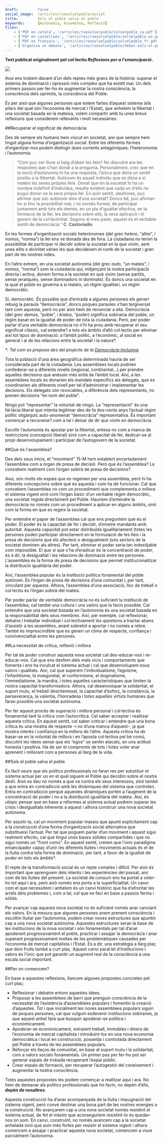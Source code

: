 ```yaml
---
draft:         false
social_image:  /articles/rxesolselpoble/social
title:         Sols el poble salva al poble
keywords:      [Autonomia, Assemblea, Reflexió]
files:
    - ['PDF en català', '/articles/rxesolselpoble/solselpoble_ca.pdf']
    - ['PDF en castellano', '/articles/rxesolselpoble/solselpoble_es.pdf']
    - ['PDF en français', '/articles/rxesolselpoble/solselpoble_fr.pdf']
    - ['Organiza un debate', '/articles/rxesolselpoble/debat-sols-el-poble.zip']
---
```


**Text publicat originalment pel col·lectiu _Reflexions per a l'emancipació_.**

<img class="img-right no-top-margin" src="/assets/articles/rxesolselpoble/img-cartel.png" />

Avui ens trobem davant d’un dels reptes més grans de la història: superar el sistema de dominació i opressió més complex que ha existit mai. Un dels primers passos per fer-ho és augmentar la nostra consciència, la consciència dels oprimits, la consciència del Poble.

És per això que algunes persones que estem fartes d’aquest sistema (els pilars del qual són l’economia de mercat i l’Estat), que anhelem la llibertat i una societat basada en la mateixa, volem compartir amb tu unes breus reflexions que considerem rellevants i molt necessàries.

##Recuperar el significat de democràcia

Des de sempre els humans hem viscut en societat, així que sempre hem tingut alguna forma d’organització social. Entre les diferents formes d’organitzar-nos podem distingir dues corrents antagòniques: l’heteronomia i l’autonomia.

> “Com puc ser lliure si haig d’obeir les lleis? No discutiré ara les respostes que s’han donat a la pregunta. Personalment, crec que en la noció d’autonomia hi ha una resposta, l’única que dóna un sentit positiu a la llibertat. Autònom és aquell individu que es dóna a sí mateix les seves pròpies lleis. Donat que en la societat hi ha un nombre indefinit d’individus, resulta evident que cada un d’ells no pugui donar-se la seva pròpia llei. En quin sentit, aleshores, puc afirmar que sóc autònom dins d’una societat? Doncs bé, puc afirmar-ho si tinc la possibilitat real, i no només formal, de participar juntament amb tots els demés, en un pla d’igualtat efectiva, en la formació de la llei, les decisions sobre ella, la seva aplicació i el govern de la col·lectivitat. Segons el meu parer, aquest és el veritable sentit de democràcia.” **C. Castoriadis**

En les formes d’organització socials heterònomes (del grec _hetero_, “altre”, i _nomos_, “norma”) la llei ens ve donada des de fora. La ciutadania no tenim la possibilitat de participar ni decidir sobre la societat en la que vivim, sent unes elits o divinitat vàries les que decideixen el rumb de la societat i gran part de les nostres vides.

En l’altre extrem, en una societat autònoma (del grec _auto_, “un mateix”, i _nomos_, “norma”) som la ciutadania qui, mitjançant la nostra participació directa i activa, donem forma a la societat en què vivim (sense partits, sense jerarquies, sense dominadors ni dominats). És  doncs una societat en la qual el poble es governa a sí mateix, un règim igualitari, un règim democràtic.

Sí, democràtic. És possible que d’entrada a algunes persones els generi rebuig la paraula “democràcia”, doncs poques paraules s’han tergiversat tant com aquesta, però no per això hem de renunciar a ella. Democràcia (del grec _demos_, “poble”, i _kratos_, “poder) significa sobirania del poble, un règim basat en la igualtat de poder de tota la ciutadania. Però, per poder parlar d’una veritable democràcia no n’hi ha prou amb recuperar el seu significat clàssic, cal estendre’l a tots els àmbits d’allò col·lectiu per eliminar així tot tipus de dominació: a l’àmbit polític, a l’econòmic, al social en general  i al de les relacions entre la societat i la natura*.

_*: Tal com es proposa des del projecte de la [Democràcia Inclusiva](http://www.democraciainclusiva.org)._

Tota la població d’una àrea geogràfica determinada hauria de ser considerada part de la ciutadania. Les assemblees locals podríen confederar-se a diferents nivells (regional, continental…) per prendre aquelles decisions que anéssin més enllà de l’àmbit local. Així, a les assemblees locals es donarien els mandats específics als delegats, que es coordinarien als diferents nivell per tal d’administrar i implementar les decisions. Els delegats són revocables, a diferència dels representants, no prenen decisions “en nom del poble”.

Ningú pot “representar” la voluntat de ningú. La “representació” és una fal·làcia liberal que intenta legitimar des de fa dos-cents anys l’actual règim polític oligàrquic auto-anomenat “democràcia” representativa. És important començar a reconeixe’l com a tal i deixar de dir que vivim en democràcia.

Escollir l’autonomia és apostar per la llibertat, entesa no com a manca de restriccions (concepció liberal) sinó com a capacitat de fer, dedicar-se al propi desenvolupament i participar de l’autogovern de la societat.

##Què és l'assemblea?

Des dels seus inicis, el “moviment” 15-M hem establert encertadament l’assemblea com a òrgan de presa de decisió. Però que és l’assemblea? La concebem realment com l’òrgan sobirà de presa de decisions?

Avui, són molts els espais que es regeixen per una assemblea, però hi ha diferents concepcions sobre què és aquesta i com ha de funcionar. Cal que concebem l’assemblea no com un procediment que complementa o millora el sistema vigent sinó com l’òrgan bàsic d’un veritable règim democràtic, una societat regida directament pel Poble. Hauríem d’entendre la democràcia no només com un procediment a aplicar en alguns àmbits, sinó com la forma en que es regeix la societat.

Per entendre el paper de l’assemblea cal que ens preguntem què és el poder. El poder és la capacitat de fer i decidir, d’emetre mandants amb autoritat. Aquesta capacitat pot estar distribuïda igualitariament (totes les persones poden participar directament en la formulació de les lleis i la presa de decisions que els afecten) o desigualment (uns sectors de la societat dominen als altres). Per tant, eliminar el poder seria tan indesitjable com impossible. El que sí que s’ha d’eradicar és la concentració de poder, és a dir, la desigualtat i les relacions de dominació entre les persones. L’assemblea és la forma de presa de decisions que permet institucionalitzar la distribució igualitària del poder.

Així, l’assemblea popular és la institució política fonamental del poble autònom. És l’òrgan de presa de decisions d’una comunitat i, per tant, vinculant per aquesta. Alhora, l’assemblea d’una associació, lloc de treball o col·lectiu és l’òrgan sobirà del mateix.

Per poder parlar de veritable democràcia no és suficient la institució de l’assemblea, cal també una cultura i uns valors que la facin possible. Cal entendre que una societat basada en l’autonomia és una societat basada en la responsabilitat dels seus membres. Així, per exemple, cal reflexionar, debatre i treballar individual i col·lectivament les qüestions a tractar abans d’assistir a les assembles, anant sobretot a aportar i no només a rebre. També és imprescindible que es generi un clima de respecte, confiança i convivencialitat entre les persones.

##La necessitat de crítica, reflexió i millora

Per tal de poder construir aquesta nova societat cal des-educar-nos i re-educar-nos. Cal que ens desfem dels mals vicis i comportaments que fomenta i ens ha inculcat el sistema actual i cal que desenvolupem nous valors i qualitats. Així, cal que superem l’individualisme, l’egoisme, l’infantilisme, la inseguretat, el conformisme, el dogmatisme, l’immediatisme, la mandra, i totes aquelles característiques que limiten la nostra capacitat transformadora. Alhora, cal desenvolupar la solidaritat, el suport mutu, el treball desinteressat, la capacitat d’esforç, la constància, la perseverança, la valentia, l’honradesa i totes aquelles virtuts humanes que faran possible una societat autònoma.

Per fer aquest procés de superació i millora personal i col·lectiva és fonamental tant la crítica com l’autocrítica. Cal saber acceptar i realitzar aquesta crítica. En aquest sentit, cal saber criticar i entendre que una bona crítica és una mostra de respecte –i no d’una manca d’aquest–, ja que mostra interès i confiança en la millora de l’altre. Aquesta crítica ha de basar-se en la voluntat de millora i en l’aposta col·lectiva pel bé comú, discutint les idees sense que els “egos” se sentin atacats, en una actitud honesta i positiva. Ha de ser el compromís de tots i totes voler anar aprenent i millorant com a persones al llarg de la vida.

##Sols el poble salva el poble

És fàcil veure que els polítics professionals no faran res per substituir el sistema actual per un en el qual siguem el Poble qui decidim sobre el nostre destí. Això es deu no només a que va contra els seus interessos, sinó també a que entra en contradicció amb les dinàmiques del sistema que controlen. Entra en contradicció perquè aquestes dinàmiques porten a l’augment de la concentració de poder i no a la distribució igualitària del mateix. Així, és utòpic pensar que en base a reformes al sistema actual podrem superar les crisis i desigualtats inherents a aquest i alhora construir una nova societat autònoma.

Per assolir-la, cal un moviment popular massiu que apunti explícitament cap a la construcció d’una forma d’organització social alternativa que substitueixi l’actual. Per tal que poguem parlar d’un moviment i aquest sigui realment efectiu, cal que tingui unes bases sòlides compartides i que no sigui només un “front comú”. En aquest sentit, creiem que l’únic paradigma emancipador capaç d’unir les diferents lluites i moviments actuals és el de la lluita contra tota forma de dominació, per tant, a favor de la igualtat de poder en tots els àmbits*.

El repte de la transformació social és un repte complex i difícil. Per això és important que aprenguem dels intents i les experiències del passat, així com de les lluites del present. La societat de consum ens ha portat a voler-ho tot aquí i ara, però això només ens porta a la superficialitat. Un canvi com el que necessitem i anhelem és un canvi històric que ha d’afrontar les arrels dels problemes i, com a tal, cal que es faci en base a passos ferms i sòlids.

Per avançar cap aquesta nova societat no és suficient només anar canviant els valors. En la mesura que algunes persones anem prenent consciència i escollim lluitar per l’autonomia, podem crear noves estructures que apuntin cap a una nova societat autònoma. Aquestes estructures seran la base de les institucions de la nova societat i són fonamentals per tal d’anar apoderant progressivament el poble, practicar i assajar la democràcia i anar superant progressivament moltes de les problemàtiques causades per l’economia de mercat capitalista i l’Estat. És a dir, una estratègia a llarg plaç que doni fruits també a curt plaç. Aquest canvi paral·lel d’institucions i valors és l’únic que pot garantir un augment real de la consciència a una escala social important.

##Per on comencem?

En base a aquestes reflexions, llancem algunes propostes concretes pel curt plaç:

 * Reflexionar i debatre entorn aquestes idees.
 * Proposar a les assemblees de barri que prenguin consciència de la necessitat de l’existència d’assemblees populars i fomentin la creació d’aquestes. Tot i que inicialment les noves assemblees populars siguin de poques persones, cal que vulguin esdevenir institucions sobiranes, ja que aquest anhel farà que busquin apoderar-se política i econòmicament.
 * Apoderar-se econòmicament, extraient treball, immobles i diners de l’economia de mercat capitalista i introduint-los en una nova economia democràtica i local en construcció, posseïda i controlada directament pel Poble a través de les assemblees populars.
 * Reforçar els llaços de comunitat, en base al suport mutu i la solidaritat, com a valors socials fonamentals. Un primer pas per fer-ho pot ser generar espais de trobada recuperant l’espai públic.
 * Crear espais de formació, per recuperar l’autogestió del coneixement i augmentar la nostra consciència.

Totes aquestes propostes les podem començar a realitzar aquí i ara. No hem de demanar als polítics professionals que ho facin, no depèn d’ells, **depèn de nosaltres**.

Aquesta construcció ha d’anar acompanyada de la lluita i impugnació del sistema vigent, però convé destinar una bona part de les nostres energies a la construcció. No avançarem cap a una nova societat només resistint el sistema actual, de fet el màxim que aconseguirem resistint-lo és quedar-nos on som. En canvi, construint, no només avancem cap a la societat anhelada sinó que som més fortes per resistir el sistema vigent i alhora comencem a assajar i practicar aquesta nova societat, comencem a viure parcialment l’autonomia.
